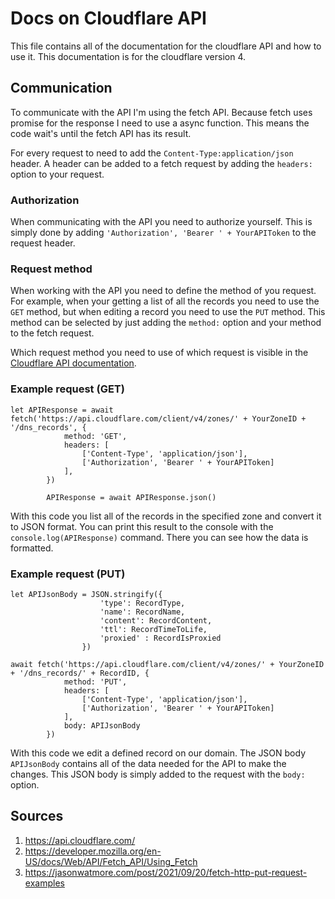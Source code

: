 # Docs on Cloudflare API
This file contains all of the documentation for the cloudflare API and how to use it. This documentation is for the cloudflare version 4.

## Communication
To communicate with the API I'm using the fetch API. Because fetch uses promise for the response I need to use a async function. This means the code wait's until the fetch API has its result.

For every request to need to add the `Content-Type:application/json` header. A header can be added to a fetch request by adding the `headers:` option to your request.
### Authorization
When communicating with the API you need to authorize yourself. This is simply done by adding `'Authorization', 'Bearer ' + YourAPIToken` to the request header. 

### Request method
When working with the API you need to define the method of you request. For example, when your getting a list of all the records you need to use the `GET` method, but when editing a record you need to use the `PUT` method. This method can be selected by just adding the `method:` option and your method to the fetch request.

Which request method you need to use of which request is visible in the [Cloudflare API documentation](https://api.cloudflare.com/).

### Example request (GET)
```
let APIResponse = await fetch('https://api.cloudflare.com/client/v4/zones/' + YourZoneID + '/dns_records', {
            method: 'GET',
            headers: [
                ['Content-Type', 'application/json'],
                ['Authorization', 'Bearer ' + YourAPIToken]
            ],
        })

        APIResponse = await APIResponse.json()
```
With this code you list all of the records in the specified zone and convert it to JSON format. You can print this result to the console with the `console.log(APIResponse)` command. There you can see how the data is formatted.

### Example request (PUT)
```
let APIJsonBody = JSON.stringify({ 
                    'type': RecordType, 
                    'name': RecordName, 
                    'content': RecordContent, 
                    'ttl': RecordTimeToLife,
                    'proxied' : RecordIsProxied
                })

await fetch('https://api.cloudflare.com/client/v4/zones/' + YourZoneID + '/dns_records/' + RecordID, {
            method: 'PUT',
            headers: [
                ['Content-Type', 'application/json'],
                ['Authorization', 'Bearer ' + YourAPIToken]
            ],
            body: APIJsonBody
        })
```

With this code we edit a defined record on our domain. The JSON body `APIJsonBody` contains all of the data needed for the API to make the changes. This JSON body is simply added to the request with the `body:` option.

## Sources
1. https://api.cloudflare.com/
2. https://developer.mozilla.org/en-US/docs/Web/API/Fetch_API/Using_Fetch
3. https://jasonwatmore.com/post/2021/09/20/fetch-http-put-request-examples